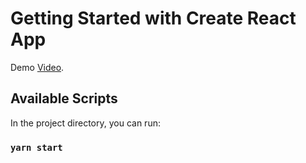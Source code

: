 # Getting Started with Create React App

Demo [Video](https://www.dropbox.com/s/87top7wbknxpynt/Screen%20Recording%202022-11-25%20at%2020.05.20.mov?dl=0).

## Available Scripts

In the project directory, you can run:

### `yarn start`




